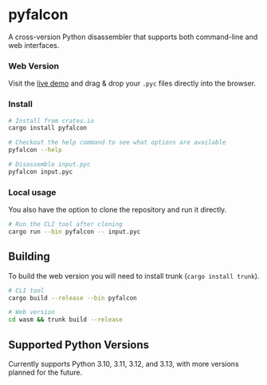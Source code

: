 # pyfalcon

A cross-version Python disassembler that supports both command-line and web interfaces.

### Web Version

Visit the [live demo](https://pyfalcon.svenskithesource.be) and drag & drop your `.pyc` files directly into the browser.

### Install
```bash
# Install from crates.io
cargo install pyfalcon

# Checkout the help command to see what options are available
pyfalcon --help

# Disassemble input.pyc
pyfalcon input.pyc
```

### Local usage
You also have the option to clone the repository and run it directly.

```bash
# Run the CLI tool after cloning
cargo run --bin pyfalcon -- input.pyc
```

## Building

To build the web version you will need to install trunk (`cargo install trunk`).

```bash
# CLI tool
cargo build --release --bin pyfalcon

# Web version
cd wasm && trunk build --release
```

## Supported Python Versions

Currently supports Python 3.10, 3.11, 3.12, and 3.13, with more versions planned for the future.
